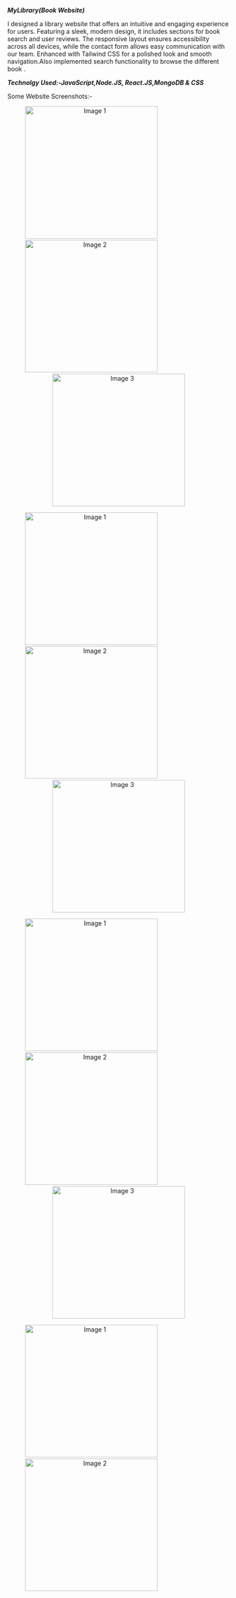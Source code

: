 
  
***MyLibrary(Book Website)***
       
I designed a library website that offers an intuitive and engaging experience for users. Featuring a sleek, modern design, it includes sections for book search and user reviews. The responsive layout ensures accessibility across all devices, while the contact form allows easy communication with our team. Enhanced with Tailwind CSS for a polished look and smooth navigation.Also implemented search functionality to browse the different book .

  ***Technolgy Used:-JavaScript,Node.JS, React.JS,MongoDB & CSS***

 Some Website Screenshots:-

 <p align="center">
  <img src="https://github.com/user-attachments/assets/0fa7f642-24fe-4930-bc0e-f8b833524712 " gap="2" alt="Image 1" style="margin-right: 100px;" width="300"/> &nbsp &nbsp &nbsp
  <img src="https://github.com/user-attachments/assets/1185c843-ebc6-4fdf-93ff-31b03ce52236" gap="2" alt="Image 2"  style="margin-right: 100px;" width="300"/> &nbsp &nbsp &nbsp
  <img src="https://github.com/user-attachments/assets/e05dd46a-aee3-4969-ad16-17d9a3a84b13" gap="2" alt="Image 3"   width="300"/>
</p>

 <p align="center">
  <img src="https://github.com/user-attachments/assets/a04a805f-6a3f-4cb4-bac7-6cc9f3f48062" gap="2" alt="Image 1" style="margin-right: 100px;" width="300"/> &nbsp &nbsp &nbsp
  <img  src="https://github.com/user-attachments/assets/b1ecc062-73a1-4d59-8f03-0570ec3e77a9" gap="2" alt="Image 2"  style="margin-right: 100px;" width="300"/> &nbsp &nbsp &nbsp
  <img src="https://github.com/user-attachments/assets/70584361-050e-4c6f-aaf3-c0ac895fa734" gap="2" alt="Image 3"   width="300"/>
</p>

 <p align="center">
  <img  src="https://github.com/user-attachments/assets/081afb84-4ade-4331-9d29-687376c3dd3d" gap="2" alt="Image 1" style="margin-right: 100px;" width="300"/> &nbsp &nbsp &nbsp
  <img src="https://github.com/user-attachments/assets/4f5da425-e633-490f-82aa-e047467c5629" gap="2" alt="Image 2"  style="margin-right: 100px;" width="300"/> &nbsp &nbsp &nbsp
  <img src="https://github.com/user-attachments/assets/1e2db67d-bf7b-40af-aa27-8c13c499dc36" gap="2" alt="Image 3"   width="300"/>
</p>


 <p align="center">
  <img src="https://github.com/user-attachments/assets/fb1af5ca-0606-4e99-9ce6-e360ee6c5300" gap="2" alt="Image 1" style="margin-right: 100px;" width="300"/> &nbsp &nbsp &nbsp
  <img src="https://github.com/user-attachments/assets/802cda8c-df45-4a2f-bd04-49687470530a" gap="2" alt="Image 2"  style="margin-right: 100px;" width="300"/> &nbsp &nbsp &nbsp
</p>

